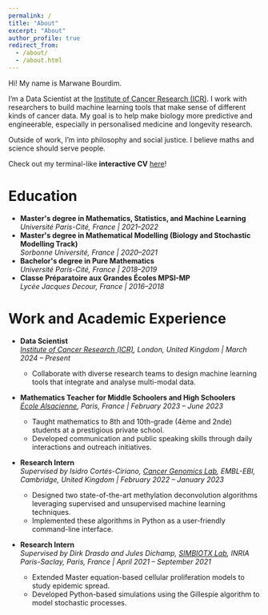 ```yaml
---
permalink: /
title: "About"
excerpt: "About"
author_profile: true
redirect_from: 
  - /about/
  - /about.html
---
```


Hi! My name is Marwane Bourdim.  

I’m a Data Scientist at the [Institute of Cancer Research (ICR)](https://www.icr.ac.uk/our-research/about-our-research/data-science-at-the-icr). I work with researchers to build machine learning tools that make sense of different kinds of cancer data. My goal is to help make biology more predictive and engineerable, especially in personalised medicine and longevity research.  

Outside of work, I’m into philosophy and social justice. I believe maths and science should serve people.  

Check out my terminal-like **interactive CV** [here](https://marwanebourdim.github.io/terminal/)!  

Education  
======  
- **Master's degree in Mathematics, Statistics, and Machine Learning**  
  *Université Paris-Cité, France | 2021–2022*  
- **Master's degree in Mathematical Modelling (Biology and Stochastic Modelling Track)**  
  *Sorbonne Université, France | 2020–2021*  
- **Bachelor's degree in Pure Mathematics**  
  *Université Paris-Cité, France | 2018–2019*  
- **Classe Préparatoire aux Grandes Écoles MPSI-MP**  
  *Lycée Jacques Decour, France | 2016–2018*  


Work and Academic Experience  
======  

- **Data Scientist**  
  *[Institute of Cancer Research (ICR)](https://www.icr.ac.uk/our-research/about-our-research/data-science-at-the-icr), London, United Kingdom | March 2024 – Present*  
  - Collaborate with diverse research teams to design machine learning tools that integrate and analyse multi-modal data.    

- **Mathematics Teacher for Middle Schoolers and High Schoolers**  
  *[École Alsacienne](https://www.ecole-alsacienne.org/), Paris, France | February 2023 – June 2023*  
  - Taught mathematics to 8th and 10th-grade (4ème and 2nde) students at a prestigious private school.  
  - Developed communication and public speaking skills through daily interactions and outreach initiatives.  

- **Research Intern**  
  *Supervised by Isidro Cortés-Ciriano, [Cancer Genomics Lab](https://www.ebi.ac.uk/research/cortes-ciriano/), EMBL-EBI, Cambridge, United Kingdom | February 2022 – January 2023*  
  - Designed two state-of-the-art methylation deconvolution algorithms leveraging supervised and unsupervised machine learning techniques.  
  - Implemented these algorithms in Python as a user-friendly command-line interface.  

- **Research Intern**  
  *Supervised by Dirk Drasdo and Jules Dichamp, [SIMBIOTX Lab](https://team.inria.fr/simbiotx/), INRIA Paris-Saclay, Paris, France | April 2021 – September 2021*  
  - Extended Master equation-based cellular proliferation models to study epidemic spread.  
  - Developed Python-based simulations using the Gillespie algorithm to model stochastic processes.  
